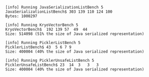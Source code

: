     [info] Running JavaSerializationListBench 5
    JavaSerializationListBench$ 303 139 110 124 100
    Bytes: 1000297
    
    [info] Running KryoVectorBench 5
    KryoVectorBench$  192 139 57  49  44
    Size: 514098 (51% the size of Java serialized representation)
    
    [info] Running PicklerListBench 5
    PicklerListBench$ 43  5 6 7 9
    Size: 400004 (40% the size of Java serialized representation)

    [info] Running PicklerUnsafeListBench 5
    PicklerUnsafeListBench$	23	14	3	3	3
    Size: 400004 (40% the size of Java serialized representation)
